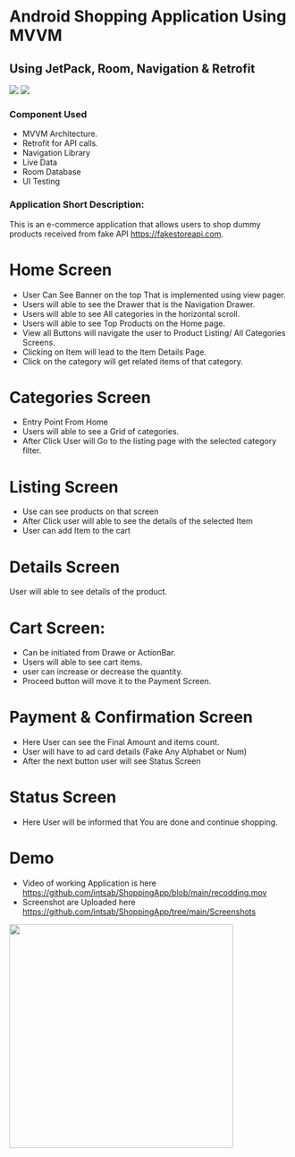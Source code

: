 # Android Shopping Application Using MVVM

## Using JetPack, Room, Navigation & Retrofit
![](https://img.shields.io/badge/android-Kotlin-yellowgreen) ![](https://img.shields.io/badge/Dependency%20Injection%20-Dagger-blue)

### Component Used
- MVVM Architecture.
- Retrofit for API calls.
- Navigation Library
- Live Data
- Room Database
- UI Testing

### Application Short Description:
 This is an e-commerce application that allows users to shop dummy products received from fake API https://fakestoreapi.com.

# Home Screen
- User Can See Banner on the top That is implemented using view pager.
- Users will able to see the Drawer that is the Navigation Drawer.
- Users will able to see All categories in the horizontal scroll.
- Users will able to see Top Products on the Home page.
- View all Buttons will navigate the user to Product Listing/ All Categories Screens.
- Clicking on Item will lead to the Item Details Page.
- Click on the category will get related items of that category.
# Categories Screen
- Entry Point From Home
- Users will able to see a Grid of categories.
- After Click User will Go to the listing page with the selected category filter.
# Listing Screen
- Use can see products on that screen 
- After Click user will able to see the details of the selected Item
- User can add Item to the cart
# Details Screen
User will able to see details of the product.
# Cart Screen:
- Can be initiated from Drawe or ActionBar.
- Users will able to see cart items.
- user can increase or decrease the quantity.
- Proceed button will move it to the Payment Screen.
# Payment & Confirmation Screen
- Here User can see the Final Amount and items count.
- User will have to ad card details (Fake Any Alphabet or Num)
- After the next button user will see Status Screen
# Status Screen
- Here User will be informed that You are done and continue shopping.

# Demo
- Video of working Application is here https://github.com/intsab/ShoppingApp/blob/main/recodding.mov 
- Screenshot are Uploaded here https://github.com/intsab/ShoppingApp/tree/main/Screenshots


<img src="https://github.com/intsab/ShoppingApp/blob/main/recodding.gif"  height="400" />

